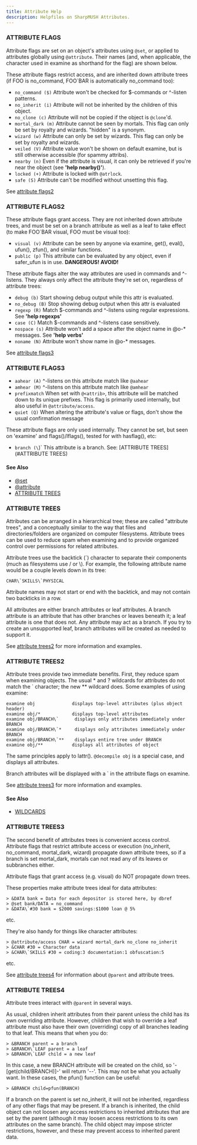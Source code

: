 ```yaml
---
title: Attribute Help
description: Helpfiles on SharpMUSH Attributes.
---
```


### ATTRIBUTE FLAGS

Attribute flags are set on an object's attributes using `@set`, or applied to attributes globally using `@attribute`. Their names (and, when applicable, the character used in examine as shorthand for the flag) are shown below.

These attribute flags restrict access, and are inherited down attribute trees (if FOO is no_command, FOO\`BAR is automatically no_command too):

- `no_command ($)`    Attribute won't be checked for $-commands or ^-listen patterns.
- `no_inherit (i)`    Attribute will not be inherited by the children of this object.
- `no_clone (c)`      Attribute will not be copied if the object is `@clone`'d.
- `mortal_dark (m)`   Attribute cannot be seen by mortals. This flag can only be set by royalty and wizards. "hidden" is a synonym.
- `wizard (w)`        Attribute can only be set by wizards. This flag can only be set by royalty and wizards.
- `veiled (V)`        Attribute value won't be shown on default examine, but is still otherwise accessible (for spammy attribs).
- `nearby (n)`        Even if the attribute is visual, it can only be retrieved if you're near the object (see **'help nearby()'**).
- `locked (+)`        Attribute is locked with `@atrlock`.
- `safe (S)`          Attribute can't be modified without unsetting this flag.

See [attribute flags2](#attribute-flags2)

### ATTRIBUTE FLAGS2

These attribute flags grant access. They are not inherited down attribute trees, and must be set on a branch attribute as well as a leaf to take effect (to make FOO\`BAR visual, FOO must be visual too):

- `visual (v)`        Attribute can be seen by anyone via examine, get(), eval(), ufun(), zfun(), and similar functions.
- `public (p)`        This attribute can be evaluated by any object, even if safer_ufun is in use. **DANGEROUS! AVOID!**

These attribute flags alter the way attributes are used in commands and ^-listens. They always only affect the attribute they're set on, regardless of attribute trees:

- `debug (b)`         Start showing debug output while this attr is evaluated.
- `no_debug (B)`      Stop showing debug output when this attr is evaluated
- `regexp (R)`        Match $-commands and ^-listens using regular expressions. See **'help regexps'**
- `case (C)`          Match $-commands and ^-listens case sensitively.
- `nospace (s)`       Attribute won't add a space after the object name in @o-* messages. See **'help verbs'**
- `noname (N)`        Attribute won't show name in @o-* messages.

See [attribute flags3](#attribute-flags3)

### ATTRIBUTE FLAGS3

- `aahear (A)`        ^-listens on this attribute match like `@aahear`
- `amhear (M)`        ^-listens on this attribute match like `@amhear`
- `prefixmatch`       When set with `@<attrib>`, this attribute will be matched down to its unique prefixes. This flag is primarily used internally, but also useful in `@attribute/access`.
- `quiet (Q)`         When altering the attribute's value or flags, don't show the usual confirmation message

These attribute flags are only used internally. They cannot be set, but seen on 'examine' and flags()/lflags(), tested for with hasflag(), etc:
- `branch (\`)`        This attribute is a branch. See: [ATTRIBUTE TREES](#ATTRIBUTE TREES)

#### See Also
- [@set](#@set)
- [@attribute](#@attribute)
- [ATTRIBUTE TREES](#ATTRIBUTE-TREES)

### ATTRIBUTE TREES

Attributes can be arranged in a hierarchical tree; these are called "attribute trees", and a conceptually similar to the way that files and directories/folders are organized on computer filesystems. Attribute trees can be used to reduce spam when examining and to provide organized control over permissions for related attributes.

Attribute trees use the backtick (\`) character to separate their components (much as filesystems use / or \\). For example, the following attribute name would be a couple levels down in its tree:

```
CHAR\`SKILLS\`PHYSICAL
```

Attribute names may not start or end with the backtick, and may not contain two backticks in a row.

All attributes are either branch attributes or leaf attributes. A branch attribute is an attribute that has other branches or leaves beneath it; a leaf attribute is one that does not. Any attribute may act as a branch. If you try to create an unsupported leaf, branch attributes will be created as needed to support it.

See [attribute trees2](#attribute-trees2) for more information and examples.

### ATTRIBUTE TREES2

Attribute trees provide two immediate benefits. First, they reduce spam when examining objects. The usual * and ? wildcards for attributes do not match the \` character; the new ** wildcard does. Some examples of using examine:

```
examine obj              displays top-level attributes (plus object header)
examine obj/*            displays top-level attributes
examine obj/BRANCH\`      displays only attributes immediately under BRANCH
examine obj/BRANCH\`*     displays only attributes immediately under BRANCH
examine obj/BRANCH\`**    displays entire tree under BRANCH
examine obj/**           displays all attributes of object
```

The same principles apply to lattr(). `@decompile obj` is a special case, and displays all attributes.

Branch attributes will be displayed with a \` in the attribute flags on examine. 

See [attribute trees3](#attribute-trees3) for more information and examples.

#### See Also
- [WILDCARDS](#WILDCARDS)

### ATTRIBUTE TREES3

The second benefit of attributes trees is convenient access control. Attribute flags that restrict attribute access or execution (no_inherit, no_command, mortal_dark, wizard) propagate down attribute trees, so if a branch is set mortal_dark, mortals can not read any of its leaves or subbranches either.

Attribute flags that grant access (e.g. visual) do NOT propagate down trees.

These properties make attribute trees ideal for data attributes:
```
> &DATA bank = Data for each depositor is stored here, by dbref
> @set bank/DATA = no_command
> &DATA\`#30 bank = $2000 savings:$1000 loan @ 5%
```
etc.

They're also handy for things like character attributes:
```
> @attribute/access CHAR = wizard mortal_dark no_clone no_inherit
> &CHAR #30 = Character data
> &CHAR\`SKILLS #30 = coding:3 documentation:1 obfuscation:5
```
etc.

See [attribute trees4](#attribute-trees4) for information about `@parent` and attribute trees.

### ATTRIBUTE TREES4

Attribute trees interact with `@parent` in several ways.

As usual, children inherit attributes from their parent unless the child has its own overriding attribute. However, children that wish to override a leaf attribute must also have their own (overriding) copy of all branches leading to that leaf. This means that when you do:

```
> &BRANCH parent = a branch
> &BRANCH\`LEAF parent = a leaf
> &BRANCH\`LEAF child = a new leaf
```

In this case, a new BRANCH attribute will be created on the child, so '-[get(child/BRANCH)]-' will return '--'. This may not be what you actually want. In these cases, the pfun() function can be useful:

```
> &BRANCH child=pfun(BRANCH)
```

If a branch on the parent is set no_inherit, it will not be inherited, regardless of any other flags that may be present. If a branch is inherited, the child object can not loosen any access restrictions to inherited attributes that are set by the parent (although it may loosen access restrictions to its own attributes on the same branch). The child object may impose stricter restrictions, however, and these may prevent access to inherited parent data.